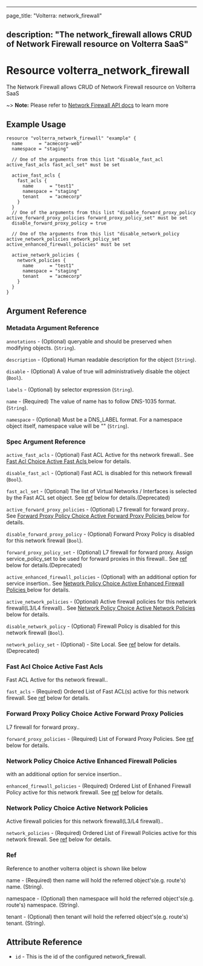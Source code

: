 ---

page_title: "Volterra: network_firewall"

description: "The network_firewall allows CRUD of Network Firewall resource on Volterra SaaS"
---------------------------------------------------------------------------------------------

Resource volterra_network_firewall
==================================

The Network Firewall allows CRUD of Network Firewall resource on Volterra SaaS

~> **Note:** Please refer to [Network Firewall API docs](https://docs.cloud.f5.com/docs/api/network-firewall) to learn more

Example Usage
-------------

```hcl
resource "volterra_network_firewall" "example" {
  name      = "acmecorp-web"
  namespace = "staging"

  // One of the arguments from this list "disable_fast_acl active_fast_acls fast_acl_set" must be set

  active_fast_acls {
    fast_acls {
      name      = "test1"
      namespace = "staging"
      tenant    = "acmecorp"
    }
  }
  // One of the arguments from this list "disable_forward_proxy_policy active_forward_proxy_policies forward_proxy_policy_set" must be set
  disable_forward_proxy_policy = true

  // One of the arguments from this list "disable_network_policy active_network_policies network_policy_set active_enhanced_firewall_policies" must be set

  active_network_policies {
    network_policies {
      name      = "test1"
      namespace = "staging"
      tenant    = "acmecorp"
    }
  }
}

```

Argument Reference
------------------

### Metadata Argument Reference

`annotations` - (Optional) queryable and should be preserved when modifying objects. (`String`).

`description` - (Optional) Human readable description for the object (`String`).

`disable` - (Optional) A value of true will administratively disable the object (`Bool`).

`labels` - (Optional) by selector expression (`String`).

`name` - (Required) The value of name has to follow DNS-1035 format. (`String`).

`namespace` - (Optional) Must be a DNS_LABEL format. For a namespace object itself, namespace value will be "" (`String`).

### Spec Argument Reference

`active_fast_acls` - (Optional) Fast ACL Active for ths network firewall.. See [Fast Acl Choice Active Fast Acls ](#fast-acl-choice-active-fast-acls) below for details.

`disable_fast_acl` - (Optional) Fast ACL is disabled for this network firewall (`Bool`).

`fast_acl_set` - (Optional) The list of Virtual Networks / Interfaces is selected by the Fast ACL set object. See [ref](#ref) below for details.(Deprecated)

`active_forward_proxy_policies` - (Optional) L7 firewall for forward proxy.. See [Forward Proxy Policy Choice Active Forward Proxy Policies ](#forward-proxy-policy-choice-active-forward-proxy-policies) below for details.

`disable_forward_proxy_policy` - (Optional) Forward Proxy Policy is disabled for this network firewall (`Bool`).

`forward_proxy_policy_set` - (Optional) L7 firewall for forward proxy. Assign service_policy_set to be used for forward proxies in this firewall.. See [ref](#ref) below for details.(Deprecated)

`active_enhanced_firewall_policies` - (Optional) with an additional option for service insertion.. See [Network Policy Choice Active Enhanced Firewall Policies ](#network-policy-choice-active-enhanced-firewall-policies) below for details.

`active_network_policies` - (Optional) Active firewall policies for this network firewall(L3/L4 firewall).. See [Network Policy Choice Active Network Policies ](#network-policy-choice-active-network-policies) below for details.

`disable_network_policy` - (Optional) Firewall Policy is disabled for this network firewall (`Bool`).

`network_policy_set` - (Optional) - Site Local. See [ref](#ref) below for details.(Deprecated)

### Fast Acl Choice Active Fast Acls

Fast ACL Active for ths network firewall..

`fast_acls` - (Required) Ordered List of Fast ACL(s) active for this network firewall. See [ref](#ref) below for details.

### Forward Proxy Policy Choice Active Forward Proxy Policies

L7 firewall for forward proxy..

`forward_proxy_policies` - (Required) List of Forward Proxy Policies. See [ref](#ref) below for details.

### Network Policy Choice Active Enhanced Firewall Policies

with an additional option for service insertion..

`enhanced_firewall_policies` - (Required) Ordered List of Enhaned Firewall Policy active for this network firewall. See [ref](#ref) below for details.

### Network Policy Choice Active Network Policies

Active firewall policies for this network firewall(L3/L4 firewall)..

`network_policies` - (Required) Ordered List of Firewall Policies active for this network firewall. See [ref](#ref) below for details.

### Ref

Reference to another volterra object is shown like below

name - (Required) then name will hold the referred object's(e.g. route's) name. (String).

namespace - (Optional) then namespace will hold the referred object's(e.g. route's) namespace. (String).

tenant - (Optional) then tenant will hold the referred object's(e.g. route's) tenant. (String).

Attribute Reference
-------------------

-	`id` - This is the id of the configured network_firewall.
